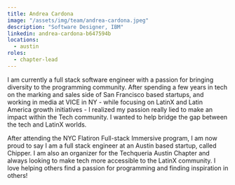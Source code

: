 ```yaml
---
title: Andrea Cardona
image: "/assets/img/team/andrea-cardona.jpeg"
description: "Software Designer, IBM"
linkedin: andrea-cardona-b647594b
locations:
  - austin
roles:
  - chapter-lead
---
```


I am currently a full stack software engineer with a passion for bringing diversity to the programming community. After spending a few years in tech on the marking and sales side of San Francisco based startups, and working in media at VICE in NY - while focusing on LatinX and Latin America growth initiatives - I realized my passion really lied to make an impact within the Tech community. I wanted to help bridge the gap between the tech and LatinX worlds.

After attending the NYC Flatiron Full-stack Immersive program, I am now proud to say I am a full stack engineer at an Austin based startup, called Chipper. I am also an organizer for the Techqueria Austin Chapter and always looking to make tech more accessible to the LatinX community. I love helping others find a passion for programming and finding inspiration in others!
